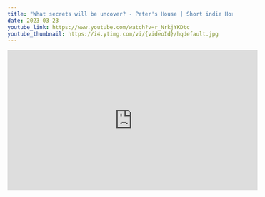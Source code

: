 ```yaml
---
title: "What secrets will be uncover? - Peter's House | Short indie Horror Game"
date: 2023-03-23
youtube_link: https://www.youtube.com/watch?v=r_NrkjYKDtc
youtube_thumbnail: https://i4.ytimg.com/vi/{videoId}/hqdefault.jpg
---
```

<iframe width="560" height="315" src="https://www.youtube.com/embed/r_NrkjYKDtc" title="What secrets will be uncover? - Peter's House | Short indie Horror Game" frameborder="0" allow="accelerometer; autoplay; clipboard-write; encrypted-media; gyroscope; picture-in-picture; web-share" allowfullscreen></iframe>
